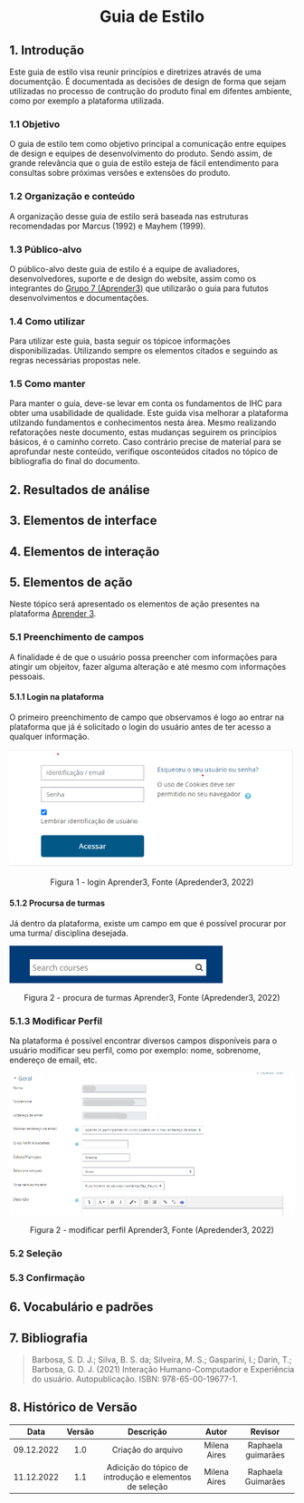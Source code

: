 # <center>Guia de Estilo

## 1. Introdução
Este guia de estilo visa reunir princípios e diretrizes através de uma documentção. É documentada as decisões de design de forma que sejam utilizadas no processo de contrução do produto final em difentes ambiente, como por exemplo a plataforma utilizada.

### 1.1 Objetivo
O guia de estilo tem como objetivo principal a comunicação entre equipes de design e equipes de desenvolvimento do produto. Sendo assim, de grande relevância que o guia de estilo esteja de fácil entendimento para consultas sobre próximas versões e extensões do produto.

### 1.2 Organização e conteúdo
A organização desse guia de estilo será baseada nas estruturas recomendadas por Marcus (1992) e Mayhem (1999).
 
### 1.3 Público-alvo
O público-alvo deste guia de estilo é a equipe de avaliadores, desenvolvedores, suporte e de design do website, assim como os integrantes do <a href="https://interacao-humano-computador.github.io/2022.2-Aprender3/#sobre-o-projeto">Grupo 7 (Aprender3)</a> que utilizarão o guia para fututos desenvolvimentos e documentações.
 
### 1.4 Como utilizar
Para utilizar este guia, basta seguir os tópicoe informações disponibilizadas. Utilizando sempre os elementos citados e seguindo as regras necessárias propostas nele.
 
### 1.5 Como manter
Para manter o guia, deve-se levar em conta os fundamentos de IHC para obter uma usabilidade de qualidade. Este guida visa melhorar a plataforma utilzando fundamentos e conhecimentos nesta área. Mesmo realizando refatorações neste documento, estas mudanças seguirem os princípios básicos, é o caminho correto. Caso contrário precise de material para se aprofundar neste conteúdo, verifique osconteúdos citados no tópico de bibliografia do final do documento. 
 
## 2. Resultados de análise
 
 
## 3. Elementos de interface
 
 
## 4. Elementos de interação
 
 
## 5. Elementos de ação
Neste tópico será apresentado os elementos de ação presentes na plataforma <a href="https://aprender3.unb.br/login/index.php">Aprender 3</a>.

### 5.1 Preenchimento de campos
A finalidade é de que o usuário possa preencher com informações para atingir um objeitov, fazer alguma alteração e até mesmo com informações pessoais.
 
#### 5.1.1 Login na plataforma
O primeiro preenchimento de campo que observamos é logo ao entrar na plataforma que já é solicitado o login do usuário antes de ter acesso a qualquer informação.
 
 ![ho](https://github.com/Interacao-Humano-Computador/2022.2-Aprender3/blob/main/docs/images/login_aprender.png)
 <figcaption align="center">Figura 1 - login Aprender3, Fonte (Apredender3, 2022)</figcaption>
 
#### 5.1.2 Procursa de turmas 
Já dentro da plataforma, existe um campo em que é possível procurar por uma turma/ disciplina desejada. 
 
 ![ho](https://github.com/Interacao-Humano-Computador/2022.2-Aprender3/blob/main/docs/images/search_courses.png)
 <figcaption align="center">Figura 2 - procura de turmas Aprender3, Fonte (Apredender3, 2022)</figcaption>
 
### 5.1.3 Modificar Perfil 
Na plataforma é possível encontrar diversos campos disponíveis para o usuário modificar seu perfil, como por exemplo: nome, sobrenome, endereço de email, etc.
 
 ![ho](https://github.com/Interacao-Humano-Computador/2022.2-Aprender3/blob/main/docs/images/modificar_perfil.png)
 <figcaption align="center">Figura 2 - modificar perfil Aprender3, Fonte (Apredender3, 2022)</figcaption>
 
### 5.2 Seleção
 
### 5.3 Confirmação
 
## 6.  Vocabulário e padrões
 
 
## 7. Bibliografia
> Barbosa, S. D. J.; Silva, B. S. da; Silveira, M. S.; Gasparini, I.; Darin, T.; Barbosa, G. D. J. (2021) Interação Humano-Computador e Experiência do usuário. Autopublicação. ISBN: 978-65-00-19677-1.

## 8. Histórico de Versão
 
| Data       | Versão | Descrição            | Autor             | Revisor |
|:----------:|:------:|:--------------------:|:-----------------:|:-------:|
| 09.12.2022 | 1.0 | Criação do arquivo |   Milena Aires      | Raphaela guimarães |
| 11.12.2022 | 1.1 | Adicição do tópico de introdução e elementos de seleção | Milena Aires | Raphaela Guimarães |
 
